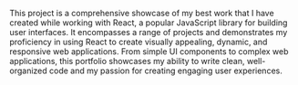 This project is a comprehensive showcase of my best work that I have created while working with React, a popular JavaScript library for building user interfaces. It encompasses a range of projects and demonstrates my proficiency in using React to create visually appealing, dynamic, and responsive web applications. From simple UI components to complex web applications, this portfolio showcases my ability to write clean, well-organized code and my passion for creating engaging user experiences.
